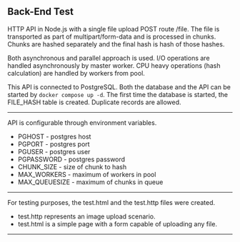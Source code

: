 ## Back-End Test
HTTP API in Node.js with a single file upload POST route /file.
The file is transported as part of multipart/form-data and is processed in chunks.
Chunks are hashed separately and the final hash is hash of those hashes.

Both asynchronous and parallel approach is used.
I/O operations are handled asynchronously by master worker.
CPU heavy operations (hash calculation) are handled by workers from pool.

This API is connected to PostgreSQL.
Both the database and the API can be started by ``docker compose up -d``.
The first time the database is started, the FILE_HASH table is created.
Duplicate records are allowed.

---
API is configurable through environment variables.
- PGHOST - postgres host
- PGPORT - postgres port
- PGUSER - postgres user
- PGPASSWORD - postgres password
- CHUNK_SIZE - size of chunk to hash
- MAX_WORKERS - maximum of workers in pool
- MAX_QUEUESIZE - maximum of chunks in queue
---
For testing purposes, the test.html and the test.http files were created.
- test.http represents an image upload scenario.
- test.html is a simple page with a form capable of uploading any file.
---
